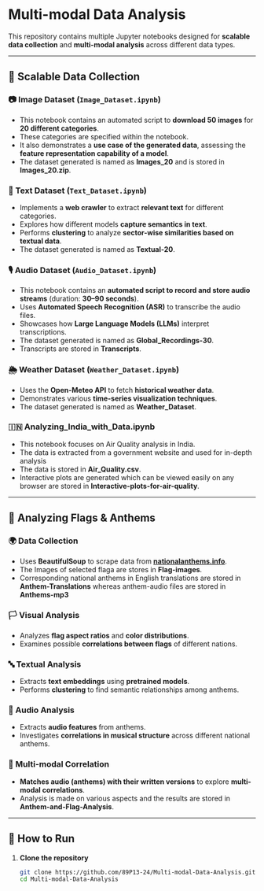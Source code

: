 # Multi-modal Data Analysis  

This repository contains multiple Jupyter notebooks designed for **scalable data collection** and **multi-modal analysis** across different data types.  

---

## 🚀 Scalable Data Collection  

### 📷 Image Dataset (`Image_Dataset.ipynb`)  
- This notebook contains an automated script to **download 50 images** for **20 different categories**.  
- These categories are specified within the notebook.  
- It also demonstrates a **use case of the generated data**, assessing the **feature representation capability of a model**.
- The dataset generated is named as **Images_20** and is stored in **Images_20.zip**.

### 📝 Text Dataset (`Text_Dataset.ipynb`)  
- Implements a **web crawler** to extract **relevant text** for different categories.  
- Explores how different models **capture semantics in text**.  
- Performs **clustering** to analyze **sector-wise similarities based on textual data**.
- The dataset generated is named as **Textual-20**.

### 🎙 Audio Dataset (`Audio_Dataset.ipynb`)  
- This notebook contains an **automated script to record and store audio streams** (duration: **30–90 seconds**).  
- Uses **Automated Speech Recognition (ASR)** to transcribe the audio files.  
- Showcases how **Large Language Models (LLMs)** interpret transcriptions.
- The dataset generated is named as **Global_Recordings-30**.
- Transcripts are stored in **Transcripts**.

### 🌦 Weather Dataset (`Weather_Dataset.ipynb`)  
- Uses the **Open-Meteo API** to fetch **historical weather data**.  
- Demonstrates various **time-series visualization techniques**.
- The dataset generated is named as **Weather_Dataset**.  

### 🇮🇳 Analyzing_India_with_Data.ipynb
- This notebook focuses on Air Quality analysis in India.
- The data is extracted from a government website and used for in-depth analysis
- The data is stored in **Air_Quality.csv**.
- Interactive plots are generated which can be viewed easily on any browser are stored in **Interactive-plots-for-air-quality**.
---

## 🎵 Analyzing Flags & Anthems  

### 🌍 Data Collection  
- Uses **BeautifulSoup** to scrape data from **[nationalanthems.info](https://nationalanthems.info/)**.
- The Images of selected flaga are stores in **Flag-images**.
- Corresponding national anthems in English translations are stored in **Anthem-Translations** whereas anthem-audio files are stored in **Anthems-mp3**

### 🏳️ Visual Analysis  
- Analyzes **flag aspect ratios** and **color distributions**.  
- Examines possible **correlations between flags** of different nations.  

### 🔤 Textual Analysis  
- Extracts **text embeddings** using **pretrained models**.  
- Performs **clustering** to find semantic relationships among anthems.  

### 🎼 Audio Analysis  
- Extracts **audio features** from anthems.  
- Investigates **correlations in musical structure** across different national anthems.

### 🔄 Multi-modal Correlation  
- **Matches audio (anthems) with their written versions** to explore **multi-modal correlations**.  
- Analysis is made on various aspects and the results are stored in **Anthem-and-Flag-Analysis**.  
---

## 📜 How to Run  

1. **Clone the repository**  
   ```bash
   git clone https://github.com/89P13-24/Multi-modal-Data-Analysis.git
   cd Multi-modal-Data-Analysis
